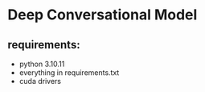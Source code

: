 # Deep Conversational Model
## requirements:
- python 3.10.11
- everything in requirements.txt
- cuda drivers